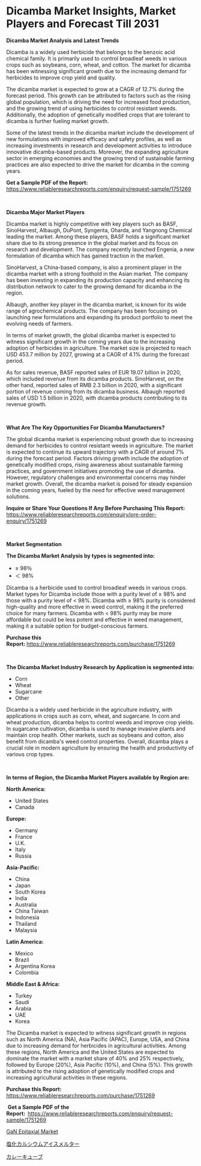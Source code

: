 <p><h1>Dicamba Market Insights, Market Players and Forecast Till 2031</h1></p><p><strong>Dicamba Market Analysis and Latest Trends</strong></p>
<p><p>Dicamba is a widely used herbicide that belongs to the benzoic acid chemical family. It is primarily used to control broadleaf weeds in various crops such as soybeans, corn, wheat, and cotton. The market for dicamba has been witnessing significant growth due to the increasing demand for herbicides to improve crop yield and quality.</p><p>The dicamba market is expected to grow at a CAGR of 12.7% during the forecast period. This growth can be attributed to factors such as the rising global population, which is driving the need for increased food production, and the growing trend of using herbicides to control resistant weeds. Additionally, the adoption of genetically modified crops that are tolerant to dicamba is further fueling market growth.</p><p>Some of the latest trends in the dicamba market include the development of new formulations with improved efficacy and safety profiles, as well as increasing investments in research and development activities to introduce innovative dicamba-based products. Moreover, the expanding agriculture sector in emerging economies and the growing trend of sustainable farming practices are also expected to drive the market for dicamba in the coming years.</p></p>
<p><strong>Get a Sample PDF of the Report:&nbsp;</strong> <a href="https://www.reliableresearchreports.com/enquiry/request-sample/1751269">https://www.reliableresearchreports.com/enquiry/request-sample/1751269</a></p>
<p>&nbsp;</p>
<p><strong>Dicamba Major Market Players</strong></p>
<p><p>Dicamba market is highly competitive with key players such as BASF, SinoHarvest, Albaugh, DuPont, Syngenta, Gharda, and Yangnong Chemical leading the market. Among these players, BASF holds a significant market share due to its strong presence in the global market and its focus on research and development. The company recently launched Engenia, a new formulation of dicamba which has gained traction in the market.</p><p>SinoHarvest, a China-based company, is also a prominent player in the dicamba market with a strong foothold in the Asian market. The company has been investing in expanding its production capacity and enhancing its distribution network to cater to the growing demand for dicamba in the region.</p><p>Albaugh, another key player in the dicamba market, is known for its wide range of agrochemical products. The company has been focusing on launching new formulations and expanding its product portfolio to meet the evolving needs of farmers.</p><p>In terms of market growth, the global dicamba market is expected to witness significant growth in the coming years due to the increasing adoption of herbicides in agriculture. The market size is projected to reach USD 453.7 million by 2027, growing at a CAGR of 4.1% during the forecast period.</p><p>As for sales revenue, BASF reported sales of EUR 19.07 billion in 2020, which included revenue from its dicamba products. SinoHarvest, on the other hand, reported sales of RMB 2.3 billion in 2020, with a significant portion of revenue coming from its dicamba business. Albaugh reported sales of USD 1.5 billion in 2020, with dicamba products contributing to its revenue growth.</p></p>
<p>&nbsp;</p>
<p><strong>What Are The Key Opportunities For Dicamba Manufacturers?</strong></p>
<p><p>The global dicamba market is experiencing robust growth due to increasing demand for herbicides to control resistant weeds in agriculture. The market is expected to continue its upward trajectory with a CAGR of around 7% during the forecast period. Factors driving growth include the adoption of genetically modified crops, rising awareness about sustainable farming practices, and government initiatives promoting the use of dicamba. However, regulatory challenges and environmental concerns may hinder market growth. Overall, the dicamba market is poised for steady expansion in the coming years, fueled by the need for effective weed management solutions.</p></p>
<p><strong>Inquire or Share Your Questions If Any Before Purchasing This Report:</strong> <a href="https://www.reliableresearchreports.com/enquiry/pre-order-enquiry/1751269">https://www.reliableresearchreports.com/enquiry/pre-order-enquiry/1751269</a></p>
<p>&nbsp;</p>
<p><strong>Market Segmentation</strong></p>
<p><strong>The Dicamba Market Analysis by types is segmented into:</strong></p>
<p><ul><li>≥ 98％</li><li>＜ 98%</li></ul></p>
<p><p>Dicamba is a herbicide used to control broadleaf weeds in various crops. Market types for Dicamba include those with a purity level of ≥ 98% and those with a purity level of < 98%. Dicamba with ≥ 98% purity is considered high-quality and more effective in weed control, making it the preferred choice for many farmers. Dicamba with < 98% purity may be more affordable but could be less potent and effective in weed management, making it a suitable option for budget-conscious farmers.</p></p>
<p><strong>Purchase this Report:&nbsp;</strong><a href="https://www.reliableresearchreports.com/purchase/1751269">https://www.reliableresearchreports.com/purchase/1751269</a></p>
<p>&nbsp;</p>
<p><strong>The Dicamba Market Industry Research by Application is segmented into:</strong></p>
<p><ul><li>Corn</li><li>Wheat</li><li>Sugarcane</li><li>Other</li></ul></p>
<p><p>Dicamba is a widely used herbicide in the agriculture industry, with applications in crops such as corn, wheat, and sugarcane. In corn and wheat production, dicamba helps to control weeds and improve crop yields. In sugarcane cultivation, dicamba is used to manage invasive plants and maintain crop health. Other markets, such as soybeans and cotton, also benefit from dicamba's weed control properties. Overall, dicamba plays a crucial role in modern agriculture by ensuring the health and productivity of various crop types.</p></p>
<p>&nbsp;</p>
<p><strong>In terms of Region, the Dicamba Market Players available by Region are:</strong></p>
<p>
    <p> <strong> North America: </strong>
        <ul>
            <li>United States</li>
            <li>Canada</li>
        </ul>
        </p> 
    <p> <strong> Europe: </strong>
        <ul>
            <li>Germany</li>
            <li>France</li>
            <li>U.K.</li>
            <li>Italy</li>
            <li>Russia</li>
        </ul>
        </p> 
    <p> <strong> Asia-Pacific: </strong>
        <ul>
            <li>China</li>
            <li>Japan</li>
            <li>South Korea</li>
            <li>India</li>
            <li>Australia</li>
            <li>China Taiwan</li>
            <li>Indonesia</li>
            <li>Thailand</li>
            <li>Malaysia</li>
        </ul>
        </p> 
    <p> <strong> Latin America: </strong>
        <ul>
            <li>Mexico</li>
            <li>Brazil</li>
            <li>Argentina Korea</li>
            <li>Colombia</li>
        </ul>
        </p> 
    <p> <strong> Middle East & Africa: </strong>
        <ul>
            <li>Turkey</li>
            <li>Saudi</li>
            <li>Arabia</li>
            <li>UAE</li>
            <li>Korea</li>
        </ul>
    </p>
    </p>
<p><p>The Dicamba market is expected to witness significant growth in regions such as North America (NA), Asia Pacific (APAC), Europe, USA, and China due to increasing demand for herbicides in agricultural activities. Among these regions, North America and the United States are expected to dominate the market with a market share of 40% and 25% respectively, followed by Europe (20%), Asia Pacific (10%), and China (5%). This growth is attributed to the rising adoption of genetically modified crops and increasing agricultural activities in these regions.</p></p>
<p><strong>Purchase this Report: </strong><a href="https://www.reliableresearchreports.com/purchase/1751269">https://www.reliableresearchreports.com/purchase/1751269</a></p>
<p>&nbsp;<strong>Get a Sample PDF of the Report:&nbsp;&nbsp;</strong><a href="https://www.reliableresearchreports.com/enquiry/request-sample/1751269">https://www.reliableresearchreports.com/enquiry/request-sample/1751269</a></p>
<p><strong></strong></p>
<p><p><a href="https://view.publitas.com/reportprime-1/gan-epitaxial-market-share-market-new-trends-analysis-report-by-type-by-application-by-end-use-by-region-and-segment-forecasts-2023-2030/">GaN Epitaxial Market</a></p><p><a href="https://medium.com/@johndory19/%E3%82%AB%E3%83%AB%E3%82%B7%E3%82%A6%E3%83%A0%E5%A1%A9%E5%8C%96%E7%89%A9%E3%82%A2%E3%82%A4%E3%82%B9%E3%83%A1%E3%83%AB%E3%82%BF%E3%83%BC%E5%B8%82%E5%A0%B4-2031%E5%B9%B4%E3%81%BE%E3%81%A7%E3%81%AE%E3%83%88%E3%83%AC%E3%83%B3%E3%83%89-%E4%BA%88%E6%B8%AC-%E7%AB%B6%E4%BA%89%E5%88%86%E6%9E%90-7b6de05a6f22">塩化カルシウムアイスメルター</a></p><p><a href="https://medium.com/@urinalisis45667/%E3%82%AB%E3%83%AC%E3%83%BC%E3%82%AD%E3%83%A5%E3%83%BC%E3%83%96%E3%81%AE%E3%83%9E%E3%83%BC%E3%82%B1%E3%83%83%E3%83%88%E5%88%86%E6%9E%90-%E3%81%9D%E3%81%AEcagr-%E5%B8%82%E5%A0%B4%E3%82%BB%E3%82%B0%E3%83%A1%E3%83%B3%E3%83%86%E3%83%BC%E3%82%B7%E3%83%A7%E3%83%B3-%E3%81%8A%E3%82%88%E3%81%B3%E3%82%B0%E3%83%AD%E3%83%BC%E3%83%90%E3%83%AB%E7%94%A3%E6%A5%AD%E6%A6%82%E8%A6%81-306d535b046a">カレーキューブ</a></p></p>